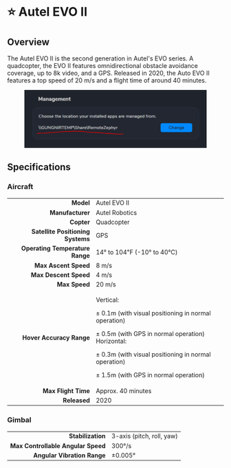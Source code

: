 # ⭐ Autel EVO II

## Overview

The Autel EVO II is the second generation in Autel's EVO series.  A quadcopter, the EVO II features omnidirectional obstacle avoidance coverage, up to 8k video, and a GPS.  Released in 2020, the Auto EVO II features a top speed of 20 m/s and a flight time of around 40 minutes.

<figure><img src="../../.gitbook/assets/image (14) (1).png" alt=""><figcaption></figcaption></figure>

## Specifications

### Aircraft

|                                   |                                                                                                                                                                                                                                                |
| --------------------------------: | ---------------------------------------------------------------------------------------------------------------------------------------------------------------------------------------------------------------------------------------------- |
|                         **Model** | Autel EVO II                                                                                                                                                                                                                                   |
|                  **Manufacturer** | Autel Robotics                                                                                                                                                                                                                                 |
|                        **Copter** | Quadcopter                                                                                                                                                                                                                                     |
| **Satellite Positioning Systems** | GPS                                                                                                                                                                                                                                            |
|   **Operating Temperature Range** | 14° to 104℉ (-10° to 40℃)                                                                                                                                                                                                                      |
|              **Max Ascent Speed** | 8 m/s                                                                                                                                                                                                                                          |
|             **Max Descent Speed** | 4 m/s                                                                                                                                                                                                                                          |
|                     **Max Speed** | 20 m/s                                                                                                                                                                                                                                         |
|          **Hover Accuracy Range** | <p>Vertical: </p><p>± 0.1m (with visual positioning in normal operation) </p><p>± 0.5m (with GPS in normal operation) Horizontal: </p><p>± 0.3m (with visual positioning in normal operation) </p><p>± 1.5m (with GPS in normal operation)</p> |
|               **Max Flight Time** | Approx. 40 minutes                                                                                                                                                                                                                             |
|                      **Released** | 2020                                                                                                                                                                                                                                           |

### Gimbal

|                                    |                           |
| ---------------------------------: | ------------------------- |
|                  **Stabilization** | 3-axis (pitch, roll, yaw) |
| **Max Controllable Angular Speed** | 300°/s                    |
|        **Angular Vibration Range** | ±0.005°                   |
